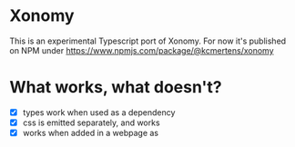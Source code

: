 # Xonomy

This is an experimental Typescript port of Xonomy.
For now it's published on NPM under https://www.npmjs.com/package/@kcmertens/xonomy 

# What works, what doesn't? 

- [x] types work when used as a dependency
- [x] css is emitted separately, and works
- [x] works when added in a webpage as <script>
- [ ] (untested) might not work when used with `import`
- the code is as-yet untested!
